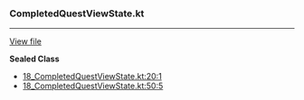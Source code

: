 ### CompletedQuestViewState.kt
---
[View file](files/18_CompletedQuestViewState.kt)

**Sealed Class**

 - [18_CompletedQuestViewState.kt:20:1](files/18_CompletedQuestViewState.kt#L20)
 - [18_CompletedQuestViewState.kt:50:5](files/18_CompletedQuestViewState.kt#L50)
